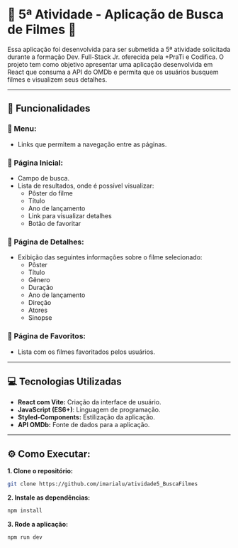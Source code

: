 # :notebook: 5ª Atividade - Aplicação de Busca de Filmes 🎥
Essa aplicação foi desenvolvida para ser submetida a 5ª atividade solicitada durante a formação Dev. Full-Stack Jr. oferecida pela +PraTi e Codifica. O projeto tem como objetivo apresentar uma aplicação desenvolvida em React que consuma a API do OMDb e permita que os usuários busquem filmes e visualizem seus detalhes.

---

## 🚀 Funcionalidades

### 📌 Menu:
  - Links que permitem a navegação entre as páginas.
### 🔎 Página Inicial:
- Campo de busca.
- Lista de resultados, onde é possível visualizar:
    - Pôster do filme
    - Título
    - Ano de lançamento
    - Link para visualizar detalhes
    - Botão de favoritar
### 🧾 Página de Detalhes:
- Exibição das seguintes informações sobre o filme selecionado:
    - Pôster
    - Título
    - Gênero
    - Duração
    - Ano de lançamento
    - Direção
    - Atores
    - Sinopse
### 🌟 Página de Favoritos: 
- Lista com os filmes favoritados pelos usuários.

---

## 💻 Tecnologias Utilizadas
- **React com Vite:** Criação da interface de usuário.
- **JavaScript (ES6+)**: Linguagem de programação.
- **Styled-Components:** Estilização da aplicação.
- **API OMDb:** Fonte de dados para a aplicação.

---

## ⚙️ Como Executar:

**1. Clone o repositório:**
```bash
git clone https://github.com/imarialu/atividade5_BuscaFilmes
```

**2. Instale as dependências:**
```bash
npm install
```

**3. Rode a aplicação:**
```bash
npm run dev
```
